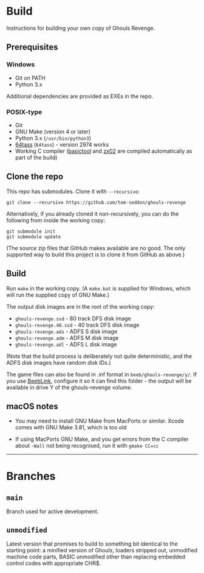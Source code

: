 # Build

Instructions for building your own copy of Ghouls Revenge.

## Prerequisites

### Windows

- Git on PATH
- Python 3.x

Additional dependencies are provided as EXEs in the repo.

### POSIX-type

- Git
- GNU Make (version 4 or later)
- Python 3.x (`/usr/bin/python3`)
- [64tass](https://sourceforge.net/projects/tass64/) (`64tass`) -
  version 2974 works
- Working C compiler
  ([basictool](https://github.com/ZornsLemma/basictool) and
  [zx02](https://github.com/dmsc/zx02) are compiled automatically as
  part of the build)

## Clone the repo

This repo has submodules. Clone it with `--recursive`:

    git clone --recursive https://github.com/tom-seddon/ghouls-revenge
	
Alternatively, if you already cloned it non-recursively, you can do
the following from inside the working copy:

    git submodule init
	git submodule update

(The source zip files that GitHub makes available are no good. The
only supported way to build this project is to clone it from GitHub as
above.)

## Build

Run `make` in the working copy. (A `make.bat` is supplied for Windows,
which will run the supplied copy of GNU Make.)

The output disk images are in the root of the working copy:

* `ghouls-revenge.ssd` - 80 track DFS disk image
* `ghouls-revenge.40.ssd` - 40 track DFS disk image
* `ghouls-revenge.ads` - ADFS S disk image
* `ghouls-revenge.adm` - ADFS M disk image
* `ghouls-revenge.adl` - ADFS L disk image

(Note that the build process is deliberately not quite deterministic,
and the ADFS disk images have random disk IDs.)

The game files can also be found in .inf format in
`beeb/ghouls-revenge/y/`. If you use
[BeebLink](https://github.com/tom-seddon/beeblink/), configure it so
it can find this folder - the output will be available in drive Y of
the ghouls-revenge volume.

## macOS notes

- You may need to install GNU Make from MacPorts or similar. Xcode
  comes with GNU Make 3.81, which is too old

- If using MacPorts GNU Make, and you get errors from the C compiler
  about `-Wall` not being recognised, run it with `gmake CC=cc` 

----

# Branches

## `main`

Branch used for active development.

## `unmodified`

Latest version that promises to build to something bit identical to
the starting point: a minified version of Ghouls, loaders stripped
out, unmodified machine code parts, BASIC unmodified other than
replacing embedded control codes with appropriate CHR$.
